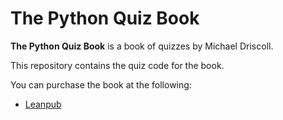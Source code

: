 # The Python Quiz Book

**The Python Quiz Book** is a book of quizzes by Michael Driscoll.

This repository contains the quiz code for the book.

You can purchase the book at the following:

- [Leanpub](https://leanpub.com/pyquiz)

